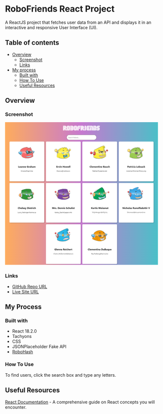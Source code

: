 # RoboFriends React Project

A ReactJS project that fetches user data from an API and displays it in an interactive and responsive User Interface (UI).



## Table of contents
- [Overview](#overview)
  - [Screenshot](#screenshot)
  - [Links](#links)
- [My process](#my-process)
  - [Built with](#built-with)
  - [How To Use](#how-to-use)
  - [Useful Resources](#useful-resources)
## Overview
### Screenshot

![RoboFriends Project](https://github.com/adrvnc/learn-react-robofriends-project/blob/gh-pages/react-robofriends-project.png)
### Links

- [GitHub Repo URL](https://github.com/adrvnc/learn-react-robofriends-project)
- [Live Site URL](https://adrvnc.github.io/learn-react-robofriends-project/)
## My Process
### Built with 

- React 18.2.0 
- Tachyons 
- CSS 
- JSONPlaceholder Fake API
- [RoboHash](https://robohash.org/)
  
### How To Use 
To find users, click the search box and type any letters. 

## Useful Resources 
[React Documentation](https://react.dev/learn) - A comprehensive guide on React concepts you will encounter. 

